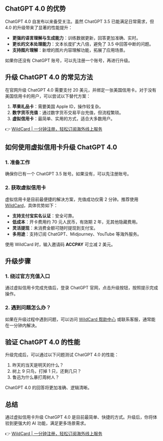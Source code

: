 ## ChatGPT 4.0 的优势

ChatGPT 4.0 自发布以来备受关注。虽然 ChatGPT 3.5 已能满足日常需求，但 4.0 的升级带来了显著的性能提升：

- **更强的语言理解与生成能力**：训练数据更新，回答更加准确、实时。
- **更长的文本处理能力**：文本长度扩大八倍，避免了 3.5 中回答中断的问题。
- **支持图片理解**：新增的图片内容理解功能，拓展了应用场景。

如果你还没有 ChatGPT 账号，可以先注册一个账号，再进行升级。

## 升级 ChatGPT 4.0 的常见方法

在官网升级 ChatGPT 4.0 需要支付 20 美元，并绑定一张美国信用卡。对于没有美国信用卡的用户，可以尝试以下替代方案：

1. **苹果礼品卡**：需要美国 Apple ID，操作较复杂。
2. **数字货币充值**：通过数字货币交易平台充值，但流程繁琐。
3. **虚拟信用卡**：最简单、实用的方式，适合大多数用户。

👉 [WildCard | 一分钟注册，轻松订阅海外线上服务](https://bit.ly/bewildcard)

## 如何使用虚拟信用卡升级 ChatGPT 4.0

### 1. 准备工作

确保你已有一个 ChatGPT 3.5 账号。如果没有，可以先注册账号。

### 2. 获取虚拟信用卡

虚拟信用卡是目前最便捷的解决方案，充值成功仅需 2 分钟。推荐使用 [WildCard](https://bit.ly/bewildcard)，具体优势如下：

- **支持支付宝实名认证**：安全可靠。
- **低成本**：开卡费用约 70 元人民币，有效期 2 年，无其他隐藏费用。
- **灵活提现**：未消费金额可随时提现到支付宝。
- **多用途**：支持订阅 ChatGPT、Midjourney、YouTube 等海外服务。

使用 WildCard 时，输入邀请码 **ACCPAY** 可立减 2 美元。

## 升级步骤

### 1. 绕过官方充值入口

通过虚拟信用卡完成充值后，登录 ChatGPT 官网，点击升级按钮，按照提示完成操作。

### 2. 遇到问题怎么办？

如果在升级过程中遇到问题，可以访问 [WildCard 帮助中心](https://help.bewildcard.com/zh-CN/) 或联系客服，通常能在一分钟内解决。

## 验证 ChatGPT 4.0 的性能

升级完成后，可以通过以下问题测试 ChatGPT 4.0 的性能：

1. 昨天的当天是明天的什么？
2. 树上 9 只鸟，打掉 1 只，还剩几只？
3. 鲁迅为什么暴打周树人？

ChatGPT 4.0 的回答将更加准确、逻辑清晰。

## 总结

通过虚拟信用卡升级 ChatGPT 4.0 是目前最简单、快捷的方式。升级后，你将体验到更强大的 AI 功能，满足更多场景需求。

👉 [WildCard | 一分钟注册，轻松订阅海外线上服务](https://bit.ly/bewildcard)